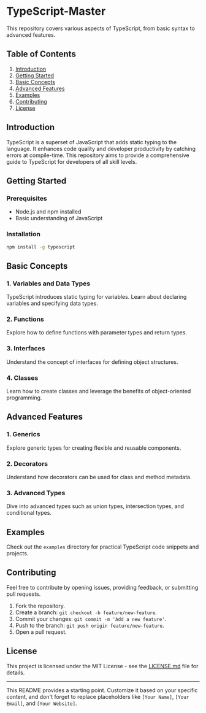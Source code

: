 # TypeScript-Master

This repository covers various aspects of TypeScript, from basic syntax to advanced features.

## Table of Contents

1. [Introduction](#introduction)
2. [Getting Started](#getting-started)
3. [Basic Concepts](#basic-concepts)
4. [Advanced Features](#advanced-features)
5. [Examples](#examples)
6. [Contributing](#contributing)
7. [License](#license)

## Introduction

TypeScript is a superset of JavaScript that adds static typing to the language. It enhances code quality and developer productivity by catching errors at compile-time. This repository aims to provide a comprehensive guide to TypeScript for developers of all skill levels.

## Getting Started

### Prerequisites

- Node.js and npm installed
- Basic understanding of JavaScript

### Installation

```bash
npm install -g typescript
```

## Basic Concepts

### 1. Variables and Data Types

TypeScript introduces static typing for variables. Learn about declaring variables and specifying data types.

### 2. Functions

Explore how to define functions with parameter types and return types.

### 3. Interfaces

Understand the concept of interfaces for defining object structures.

### 4. Classes

Learn how to create classes and leverage the benefits of object-oriented programming.

## Advanced Features

### 1. Generics

Explore generic types for creating flexible and reusable components.

### 2. Decorators

Understand how decorators can be used for class and method metadata.

### 3. Advanced Types

Dive into advanced types such as union types, intersection types, and conditional types.

## Examples

Check out the `examples` directory for practical TypeScript code snippets and projects.

## Contributing

Feel free to contribute by opening issues, providing feedback, or submitting pull requests.

1. Fork the repository.
2. Create a branch: `git checkout -b feature/new-feature`.
3. Commit your changes: `git commit -m 'Add a new feature'`.
4. Push to the branch: `git push origin feature/new-feature`.
5. Open a pull request.

## License

This project is licensed under the MIT License - see the [LICENSE.md](LICENSE.md) file for details.

---

This README provides a starting point. Customize it based on your specific content, and don't forget to replace placeholders like `[Your Name]`, `[Your Email]`, and `[Your Website]`.
